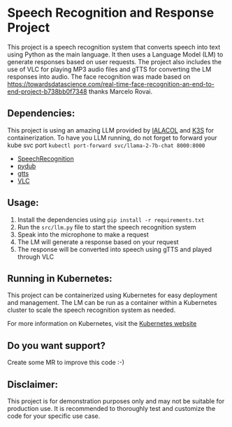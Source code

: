 # Speech Recognition and Response Project

This project is a speech recognition system that converts speech into text using Python as the main language. It then uses a Language Model (LM) to generate responses based on user requests. The project also includes the use of VLC for playing MP3 audio files and gTTS for converting the LM responses into audio. The face recognition was made based on https://towardsdatascience.com/real-time-face-recognition-an-end-to-end-project-b738bb0f7348 thanks Marcelo Rovai.

## Dependencies:

This project is using an amazing LLM provided by [IALACOL](https://github.com/chenhunghan/ialacol?tab=readme-ov-file) and [K3S](https://k3s.io/) for containerization.
To have you LLM running, do not forget to forward your kube svc port `kubectl port-forward svc/llama-2-7b-chat 8000:8000`

- [SpeechRecognition](https://pypi.org/project/SpeechRecognition/)
- [pydub](https://pypi.org/project/pydub/)
- [gtts](https://pypi.org/project/gTTS/)
- [VLC](https://www.videolan.org/vlc/index.html)

## Usage:

1. Install the dependencies using `pip install -r requirements.txt`
2. Run the `src/llm.py` file to start the speech recognition system
3. Speak into the microphone to make a request
4. The LM will generate a response based on your request
5. The response will be converted into speech using gTTS and played through VLC

## Running in Kubernetes:

This project can be containerized using Kubernetes for easy deployment and management. The LM can be run as a container within a Kubernetes cluster to scale the speech recognition system as needed.

For more information on Kubernetes, visit the [Kubernetes website](https://kubernetes.io/)

## Do you want support?

Create some MR to improve this code :-) 

## Disclaimer:

This project is for demonstration purposes only and may not be suitable for production use. It is recommended to thoroughly test and customize the code for your specific use case.
